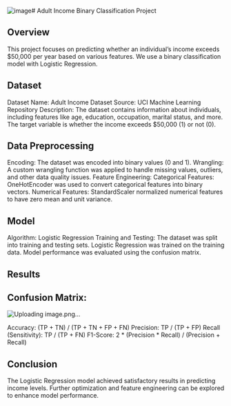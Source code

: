 ![image](https://github.com/osareniho-oni/classification_models/assets/65869596/3b43ee22-14f2-4ad6-893b-27d7f1516f33)# Adult Income Binary Classification Project
## Overview
This project focuses on predicting whether an individual’s income exceeds $50,000 per year based on various features. We use a binary classification model with Logistic Regression.

## Dataset
Dataset Name: Adult Income Dataset
Source: UCI Machine Learning Repository
Description: The dataset contains information about individuals, including features like age, education, occupation, marital status, and more. The target variable is whether the income exceeds $50,000 (1) or not (0).

## Data Preprocessing
Encoding: The dataset was encoded into binary values (0 and 1).
Wrangling: A custom wrangling function was applied to handle missing values, outliers, and other data quality issues.
Feature Engineering:
Categorical Features: OneHotEncoder was used to convert categorical features into binary vectors.
Numerical Features: StandardScaler normalized numerical features to have zero mean and unit variance.

## Model
Algorithm: Logistic Regression
Training and Testing:
The dataset was split into training and testing sets.
Logistic Regression was trained on the training data.
Model performance was evaluated using the confusion matrix.

## Results
## Confusion Matrix:
![Uploading image.png…](data/matrix)

Accuracy: (TP + TN) / (TP + TN + FP + FN)
Precision: TP / (TP + FP)
Recall (Sensitivity): TP / (TP + FN)
F1-Score: 2 * (Precision * Recall) / (Precision + Recall)

## Conclusion
The Logistic Regression model achieved satisfactory results in predicting income levels.
Further optimization and feature engineering can be explored to enhance model performance.
